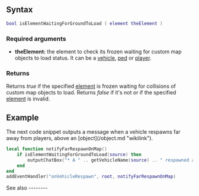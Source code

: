 Syntax
------

``` lua
bool isElementWaitingForGroundToLoad ( element theElement )
```

### Required arguments

-   **theElement:** the element to check its frozen waiting for custom map objects to load status. It can be a [vehicle](/vehicle.md "wikilink"), [ped](/ped.md "wikilink") or [player](/player.md "wikilink").

### Returns

Returns *true* if the specified [element](/element.md "wikilink") is frozen waiting for collisions of custom map objects to load. Returns *false* if it's not or if the specified [element](/element.md "wikilink") is invalid.

Example
-------

<section name="Serverside example" class="server" show="true">
The next code snippet outputs a message when a vehicle respawns far away from players, above an [object](/object.md "wikilink").

``` lua
local function notifyFarRespawnOnMap()
    if isElementWaitingForGroundToLoad(source) then
        outputChatBox("* A " .. getVehicleName(source) .. " respawned above an object which is far away! Find it quick!", root, 128, 255, 0)
    end
end
addEventHandler("onVehicleRespawn", root, notifyFarRespawnOnMap)
```

</section>
See also
--------

